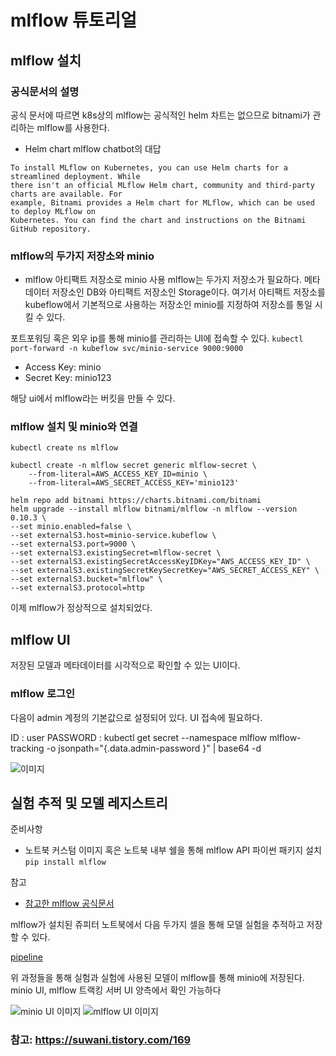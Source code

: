 # mlflow 튜토리얼

## mlflow 설치

### 공식문서의 설명
공식 문서에 따르면 k8s상의 mlflow는 공식적인 helm 차트는 없으므로 bitnami가 관리하는 mlflow를 사용한다.

- Helm chart mlflow chatbot의 대답
```
To install MLflow on Kubernetes, you can use Helm charts for a streamlined deployment. While 
there isn't an official MLflow Helm chart, community and third-party charts are available. For 
example, Bitnami provides a Helm chart for MLflow, which can be used to deploy MLflow on 
Kubernetes. You can find the chart and instructions on the Bitnami GitHub repository.
```

### mlflow의 두가지 저장소와 minio

- mlflow 아티팩트 저장소로 minio 사용
  mlflow는 두가지 저장소가 필요하다. 메타데이터 저장소인 DB와 아티팩트 저장소인 Storage이다. 여기서 아티팩트 저장소를 kubeflow에서 기본적으로 사용하는 저장소인 minio를 지정하여 저장소를 통일 시킬 수 있다.


포트포워딩 혹은 외우 ip를 통해 minio를 관리하는 UI에 접속할 수 있다.
`kubectl port-forward -n kubeflow svc/minio-service 9000:9000`
- Access Key: minio
- Secret Key: minio123

해당 ui에서 mlflow라는 버킷을 만들 수 있다.

### mlflow 설치 및 minio와 연결

```
kubectl create ns mlflow
 
kubectl create -n mlflow secret generic mlflow-secret \
    --from-literal=AWS_ACCESS_KEY_ID=minio \
    --from-literal=AWS_SECRET_ACCESS_KEY='minio123'
 
helm repo add bitnami https://charts.bitnami.com/bitnami
helm upgrade --install mlflow bitnami/mlflow -n mlflow --version 0.10.3 \
--set minio.enabled=false \
--set externalS3.host=minio-service.kubeflow \
--set externalS3.port=9000 \
--set externalS3.existingSecret=mlflow-secret \
--set externalS3.existingSecretAccessKeyIDKey="AWS_ACCESS_KEY_ID" \
--set externalS3.existingSecretKeySecretKey="AWS_SECRET_ACCESS_KEY" \
--set externalS3.bucket="mlflow" \
--set externalS3.protocol=http
```



이제 mlflow가 정상적으로 설치되었다.

## mlflow UI
저장된 모델과 메타데이터를 시각적으로 확인할 수 있는 UI이다.

### mlflow 로그인
다음이 admin 계정의 기본값으로 설정되어 있다. UI 접속에 필요하다.

ID : user
PASSWORD : kubectl get secret --namespace mlflow mlflow-tracking -o jsonpath="{.data.admin-password }" | base64 -d


![이미지]()






## 실험 추적 및 모델 레지스트리

준비사항
- 노트북 커스텀 이미지 혹은 노트북 내부 쉘을 통해 mlflow API 파이썬 패키지 설치  `pip install mlflow`

참고
- [참고한 mlflow 공식문서](https://mlflow.org/docs/latest/getting-started/intro-quickstart/index.html)

mlflow가 설치된 쥬피터 노트북에서 다음 두가지 셀을 통해 모델 실험을 추적하고 저장할 수 있다.


[pipeline](/8.mlflow/model_train.ipynb)

위 과정들을 통해 실험과 실험에 사용된 모델이 mlflow를 통해 minio에 저장된다.
minio UI, mlflow 트랙킹 서버 UI 양측에서 확인 가능하다

![minio UI 이미지]()
![mlflow UI 이미지]()



### 참고: https://suwani.tistory.com/169



